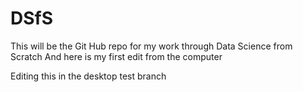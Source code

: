 # DSfS
This will be the Git Hub repo for my work through Data Science from Scratch
And here is my first edit from the computer

Editing this in the desktop test branch